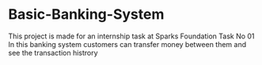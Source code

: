 # Basic-Banking-System
This project is made for an internship task at Sparks Foundation
Task No 01
In this banking system customers can transfer money between them and see the transaction histrory


